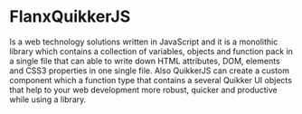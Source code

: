 # FlanxQuikkerJS

Is a web technology solutions written in JavaScript and it is a monolithic library which contains a collection of variables, objects and function pack in a single file that can able to write down HTML attributes, DOM, elements and CSS3 properties in one single file. Also QuikkerJS can create a custom component which a function type that contains a several Quikker UI objects that help to your web development more robust, quicker and productive while using a library.
